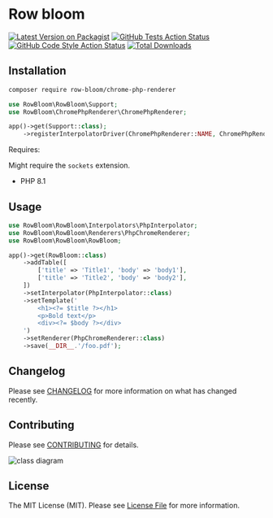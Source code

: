 # Row bloom

[![Latest Version on Packagist](https://img.shields.io/packagist/v/row-bloom/chrome-php-renderer.svg?style=flat-square)](https://packagist.org/packages/row-bloom/chrome-php-renderer)
[![GitHub Tests Action Status](https://img.shields.io/github/actions/workflow/status/row-bloom/chrome-php-renderer/run-tests.yml?branch=main&label=tests&style=flat-square)](https://github.com/row-bloom/chrome-php-renderer/actions?query=workflow%3Arun-tests+branch%3Amain)
[![GitHub Code Style Action Status](https://img.shields.io/github/actions/workflow/status/row-bloom/chrome-php-renderer/fix-php-code-style-issues.yml?branch=main&label=code%20style&style=flat-square)](https://github.com/row-bloom/chrome-php-renderer/actions?query=workflow%3A"Fix+PHP+code+style+issues"+branch%3Amain)
[![Total Downloads](https://img.shields.io/packagist/dt/row-bloom/chrome-php-renderer.svg?style=flat-square)](https://packagist.org/packages/row-bloom/chrome-php-renderer)

## Installation

```bash
composer require row-bloom/chrome-php-renderer
```

```php
use RowBloom\RowBloom\Support;
use RowBloom\ChromePhpRenderer\ChromePhpRenderer;

app()->get(Support::class);
    ->registerInterpolatorDriver(ChromePhpRenderer::NAME, ChromePhpRenderer::class)
```

Requires:

Might require the `sockets` extension.

- PHP 8.1

## Usage

```php
use RowBloom\RowBloom\Interpolators\PhpInterpolator;
use RowBloom\RowBloom\Renderers\PhpChromeRenderer;
use RowBloom\RowBloom\RowBloom;

app()->get(RowBloom::class)
    ->addTable([
        ['title' => 'Title1', 'body' => 'body1'],
        ['title' => 'Title2', 'body' => 'body2'],
    ])
    ->setInterpolator(PhpInterpolator::class)
    ->setTemplate('
        <h1><?= $title ?></h1>
        <p>Bold text</p>
        <div><?= $body ?></div>
    ')
    ->setRenderer(PhpChromeRenderer::class)
    ->save(__DIR__.'/foo.pdf');
```

## Changelog

Please see [CHANGELOG](CHANGELOG.md) for more information on what has changed recently.

## Contributing

Please see [CONTRIBUTING](CONTRIBUTING.md) for details.

![class diagram](./class_diagram.drawio.png)

## License

The MIT License (MIT). Please see [License File](LICENSE.md) for more information.
